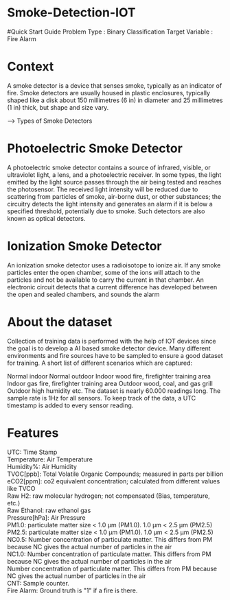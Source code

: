 # Smoke-Detection-IOT
#Quick Start Guide
Problem Type : Binary Classification
Target Variable : Fire Alarm

# Context
A smoke detector is a device that senses smoke, typically as an indicator of fire. Smoke detectors are usually housed in plastic enclosures, typically shaped like a disk about 150 millimetres (6 in) in diameter and 25 millimetres (1 in) thick, but shape and size vary.

--> Types of Smoke Detectors

# Photoelectric Smoke Detector
A photoelectric smoke detector contains a source of infrared, visible, or ultraviolet light, a lens, and a photoelectric receiver. In some types, the light emitted by the light source passes through the air being tested and reaches the photosensor. The received light intensity will be reduced due to scattering from particles of smoke, air-borne dust, or other substances; the circuitry detects the light intensity and generates an alarm if it is below a specified threshold, potentially due to smoke. Such detectors are also known as optical detectors.

# Ionization Smoke Detector
An ionization smoke detector uses a radioisotope to ionize air. If any smoke particles enter the open chamber, some of the ions will attach to the particles and not be available to carry the current in that chamber. An electronic circuit detects that a current difference has developed between the open and sealed chambers, and sounds the alarm

# About the dataset
Collection of training data is performed with the help of IOT devices since the goal is to develop a AI based smoke detector device.
Many different environments and fire sources have to be sampled to ensure a good dataset for training. A short list of different scenarios which are captured:

Normal indoor
Normal outdoor
Indoor wood fire, firefighter training area
Indoor gas fire, firefighter training area
Outdoor wood, coal, and gas grill
Outdoor high humidity
etc.
The dataset is nearly 60.000 readings long. The sample rate is 1Hz for all sensors. To keep track of the data, a UTC timestamp is added to every sensor reading.

# Features
UTC: Time Stamp<br>
Temperature: Air Temperature<br>
Humidity%: Air Humidity<br>
TVOC[ppb]: Total Volatile Organic Compounds; measured in parts per billion<br>
eCO2[ppm]: co2 equivalent concentration; calculated from different values like TVCO<br>
Raw H2: raw molecular hydrogen; not compensated (Bias, temperature, etc.)<br>
Raw Ethanol: raw ethanol gas<br>
Pressure[hPa]: Air Pressure<br>
PM1.0: particulate matter size < 1.0 µm (PM1.0). 1.0 µm < 2.5 µm (PM2.5)<br>
PM2.5: particulate matter size < 1.0 µm (PM1.0). 1.0 µm < 2.5 µm (PM2.5)<br>
NC0.5: Number concentration of particulate matter. This differs from PM because NC gives the actual number of particles in the air<br>
NC1.0: Number concentration of particulate matter. This differs from PM because NC gives the actual number of particles in the air<br>
Number concentration of particulate matter. This differs from PM because NC gives the actual number of particles in the air<br>
CNT: Sample counter.<br>
Fire Alarm: Ground truth is "1" if a fire is there.<br>
